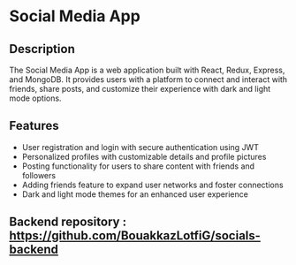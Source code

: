 # Social Media App

## Description

The Social Media App is a web application built with React, Redux, Express, and MongoDB. It provides users with a platform to connect and interact with friends, share posts, and customize their experience with dark and light mode options.

## Features

- User registration and login with secure authentication using JWT
- Personalized profiles with customizable details and profile pictures
- Posting functionality for users to share content with friends and followers
- Adding friends feature to expand user networks and foster connections
- Dark and light mode themes for an enhanced user experience

## Backend repository : https://github.com/BouakkazLotfiG/socials-backend
